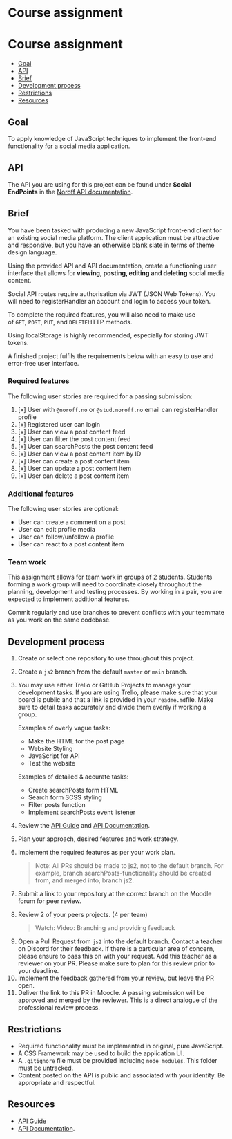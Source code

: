 # **Course assignment**

# **Course assignment**

- [Goal](https://content.noroff.dev/javascript-2/ca.html#goal)
- [API](https://content.noroff.dev/javascript-2/ca.html#api)
- [Brief](https://content.noroff.dev/javascript-2/ca.html#brief)
- [Development process](https://content.noroff.dev/javascript-2/ca.html#development-process)
- [Restrictions](https://content.noroff.dev/javascript-2/ca.html#restrictions)
- [Resources](https://content.noroff.dev/javascript-2/ca.html#resources)

## **Goal**

To apply knowledge of JavaScript techniques to implement the front-end functionality for a social media application.

## **API**

The API you are using for this project can be found under **Social EndPoints** in the [Noroff API documentation](https://docs.noroff.dev/).

## **Brief**

You have been tasked with producing a new JavaScript front-end client for an existing social media platform. The client application must be attractive and responsive, but you have an otherwise blank slate in terms of theme design language.

Using the provided API and API documentation, create a functioning user interface that allows for **viewing, posting, editing and deleting** social media content.

Social API routes require authorisation via JWT (JSON Web Tokens). You will need to registerHandler an account and login to access your token.

To complete the required features, you will also need to make use of `GET`, `POST`, `PUT`, and `DELETE`HTTP methods.

Using localStorage is highly recommended, especially for storing JWT tokens.

A finished project fulfils the requirements below with an easy to use and error-free user interface.

### Required features

The following user stories are required for a passing submission:

1. [x] User with `@noroff.no` or `@stud.noroff.no` email can registerHandler profile
2. [x] Registered user can login
3. [x] User can view a post content feed
4. [x] User can filter the post content feed
5. [x] User can searchPosts the post content feed
6. [x] User can view a post content item by ID
7. [x] User can create a post content item
8. [x] User can update a post content item
9. [x] User can delete a post content item

### Additional features

The following user stories are optional:

- User can create a comment on a post
- User can edit profile media
- User can follow/unfollow a profile
- User can react to a post content item

### Team work

This assignment allows for team work in groups of 2 students. Students forming a work group will need to coordinate closely throughout the planning, development and testing processes. By working in a pair, you are expected to implement additional features.

Commit regularly and use branches to prevent conflicts with your teammate as you work on the same codebase.

## **Development process**

1. Create or select one repository to use throughout this project.
2. Create a `js2` branch from the default `master` or `main` branch.
3. You may use either Trello or GitHub Projects to manage your development tasks. If you are using Trello, please make sure that your board is public and that a link is provided in your `readme.md`file. Make sure to detail tasks accurately and divide them evenly if working a group.

   Examples of overly vague tasks:

    - Make the HTML for the post page
    - Website Styling
    - JavaScript for API
    - Test the website

   Examples of detailed & accurate tasks:

    - Create searchPosts form HTML
    - Search form SCSS styling
    - Filter posts function
    - Implement searchPosts event listener
4. Review the [API Guide](https://docs.noroff.dev/social-endpoints/authentication) and [API Documentation](https://api.noroff.dev/docs).
5. Plan your approach, desired features and work strategy.
6. Implement the required features as per your work plan.

   > Note: All PRs should be made to js2, not to the default branch. For example, branch searchPosts-functionality should be created from, and merged into, branch js2.
>
7. Submit a link to your repository at the correct branch on the Moodle forum for peer review.
8. Review 2 of your peers projects. (4 per team)

   > Watch: Video: Branching and providing feedback
>
9. Open a Pull Request from `js2` into the default branch. Contact a teacher on Discord for their feedback. If there is a particular area of concern, please ensure to pass this on with your request. Add this teacher as a reviewer on your PR. Please make sure to plan for this review prior to your deadline.
10. Implement the feedback gathered from your review, but leave the PR open.
11. Deliver the link to this PR in Moodle. A passing submission will be approved and merged by the reviewer. This is a direct analogue of the professional review process.

## **Restrictions**

- Required functionality must be implemented in original, pure JavaScript.
- A CSS Framework may be used to build the application UI.
- A `.gitignore` file must be provided including `node_modules`. This folder must be untracked.
- Content posted on the API is public and associated with your identity. Be appropriate and respectful.

## **Resources**

- [API Guide](https://docs.noroff.dev/social-endpoints/authentication)
- [API Documentation](https://api.noroff.dev/docs).